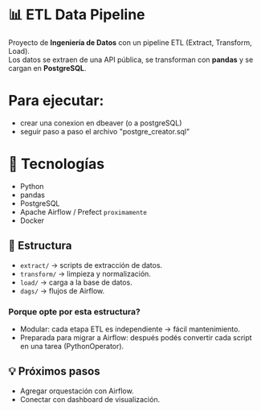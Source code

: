 # 📊 ETL Data Pipeline

Proyecto de **Ingeniería de Datos** con un pipeline ETL (Extract, Transform, Load).  
Los datos se extraen de una API pública, se transforman con **pandas** y se cargan en **PostgreSQL**.

# Para ejecutar:
- crear una conexion en dbeaver (o a postgreSQL)
- seguir paso a paso el archivo "postgre_creator.sql" 

# 🚀 Tecnologías
- Python
- pandas
- PostgreSQL
- Apache Airflow / Prefect `proximamente`
- Docker

## 📂 Estructura
- `extract/` → scripts de extracción de datos.
- `transform/` → limpieza y normalización.
- `load/` → carga a la base de datos.
- `dags/` → flujos de Airflow.

### Porque opte por esta estructura?
- Modular: cada etapa ETL es independiente → fácil mantenimiento.
- Preparada para migrar a Airflow: después podés convertir cada script en una tarea (PythonOperator).

## 💡 Próximos pasos
- Agregar orquestación con Airflow.
- Conectar con dashboard de visualización.
